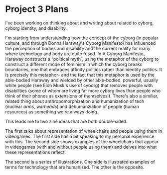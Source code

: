 # Project 3 Plans

I've been working on thinking about and writing about related to cyborg, cyborg identity, and disability.

I'm starting from understanding how the concept of the cyborg (in popular culture, and through Donna Haraway's Cyborg Manifesto) has influenced the perception of bodies and disability and the current reality for many where technology and body are quite fused. In A Cyborg Manifesto, Haraway constructs a “political myth”, using the metaphor of the cyborg to construct a different mode of feminism in which the cyborg breaks boundaries, one that embraces affinity politics rather than identity politics. It is precisely this metaphor- and the fact that this metaphor is used by the able-bodied Haraway and wielded by other able-bodied, powerful, usually white people (see Elon Musk's use of cyborg) that removes people with disabilities (some of whom are living far more cyborg lives than people who think of their phones as extensions of themselves!). 
There's also a similiar, related thing about anthropomorphization and humanization of tech (nuclear *arms*, war*heads*) and dehumanziation of people (human resources) as something we're always doing.

This leads me to two zine ideas that are both double-sided.

The first talks about representation of wheelchairs and people using them in videogames. The first side has a bit speaking to my personal experience with this. The second side shows examples of the wheelchairs that appear in videogames (with and without people using them) and delves into what these representations reflect. 

The second is a series of illustrations. One side is illustrated examples of terms for technology that are humanized. The other is the opposite. 
